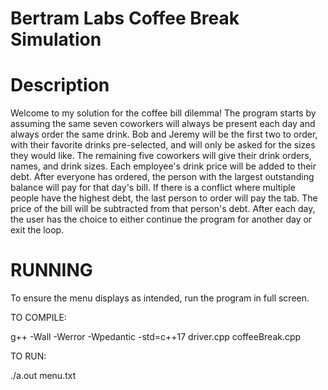 # Bertram Labs Coffee Break Simulation

# Description
Welcome to my solution for the coffee bill dilemma! The program starts by assuming the same seven coworkers will always be present each day and always order the same drink. Bob and Jeremy will be the first two to order, with their favorite drinks pre-selected, and will only be asked for the sizes they would like. The remaining five coworkers will give their drink orders, names, and drink sizes. Each employee's drink price will be added to their debt. After everyone has ordered, the person with the largest outstanding balance will pay for that day's bill. If there is a conflict where multiple people have the highest debt, the last person to order will pay the tab. The price of the bill will be subtracted from that person's debt. After each day, the user has the choice to either continue the program for another day or exit the loop.

# RUNNING
To ensure the menu displays as intended, run the program in full screen.

TO COMPILE:

g++ -Wall -Werror -Wpedantic -std=c++17 driver.cpp coffeeBreak.cpp


TO RUN: 

./a.out menu.txt